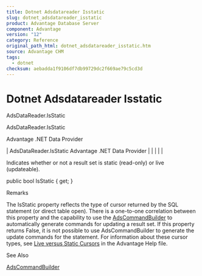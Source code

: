 ```yaml
---
title: Dotnet Adsdatareader Isstatic
slug: dotnet_adsdatareader_isstatic
product: Advantage Database Server
component: Advantage
version: "12"
category: Reference
original_path_html: dotnet_adsdatareader_isstatic.htm
source: Advantage CHM
tags:
  - dotnet
checksum: aebadda1f9106df7db99729dc2f669ae79c5cd3d
---
```


# Dotnet Adsdatareader Isstatic

AdsDataReader.IsStatic

AdsDataReader.IsStatic

Advantage .NET Data Provider

| AdsDataReader.IsStatic  Advantage .NET Data Provider |  |  |  |  |

Indicates whether or not a result set is static (read-only) or live (updateable).

public bool IsStatic { get; }

Remarks

The IsStatic property reflects the type of cursor returned by the SQL statement (or direct table open). There is a one-to-one correlation between this property and the capability to use the [AdsCommandBuilder](dotnet_adscommandbuilder.md) to automatically generate commands for updating a result set. If this property returns False, it is not possible to use AdsCommandBuilder to generate the update commands for the statement. For information about these cursor types, see [Live versus Static Cursors](master_live_versus_static_cursors.md) in the Advantage Help file.

See Also

[AdsCommandBuilder](dotnet_adscommandbuilder.md)
